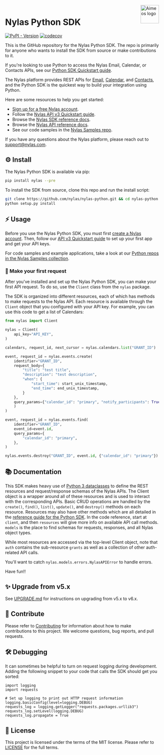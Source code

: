 <a href="https://www.nylas.com/">
    <img src="https://brand.nylas.com/assets/downloads/logo_horizontal_png/Nylas-Logo-Horizontal-Blue_.png" alt="Aimeos logo" title="Aimeos" align="right" height="60" />
</a>

# Nylas Python SDK

[![PyPI - Version](https://img.shields.io/pypi/v/nylas)](https://pypi.org/project/nylas/)
[![codecov](https://codecov.io/gh/nylas/nylas-python/branch/main/graph/badge.svg?token=HyxGAn5bJR)](https://codecov.io/gh/nylas/nylas-python)

This is the GitHub repository for the Nylas Python SDK. The repo is primarily for anyone who wants to install the SDK from source or make contributions to it.

If you're looking to use Python to access the Nylas Email, Calendar, or Contacts APIs, see our [Python SDK Quickstart guide](https://docs.nylas.com/docs/quickstart-python).

The Nylas platform provides REST APIs for [Email](https://docs.nylas.com/docs/quickstart-email), [Calendar](https://docs.nylas.com/docs/quickstart-calendar), and [Contacts](https://docs.nylas.com/docs/quickstart-contacts), and the Python SDK is the quickest way to build your integration using Python.

Here are some resources to help you get started:

- [Sign up for a free Nylas account](https://dashboard.nylas.com/register).
- Follow the [Nylas API v3 Quickstart guide](https://developer.nylas.com/docs/v3-beta/v3-quickstart/).
- Browse the [Nylas SDK reference docs](https://nylas-python-sdk-reference.pages.dev/).
- Browse the [Nylas API reference docs](https://developer.nylas.com/docs/api/).
- See our code samples in the [Nylas Samples repo](https://github.com/orgs/nylas-samples/repositories?q=&type=all&language=python).

If you have any questions about the Nylas platform, please reach out to support@nylas.com.

## ⚙️ Install

The Nylas Python SDK is available via pip:

```bash
pip install nylas --pre
```

To install the SDK from source, clone this repo and run the install script:

```bash
git clone https://github.com/nylas/nylas-python.git && cd nylas-python
python setup.py install
```

## ⚡️ Usage

Before you use the Nylas Python SDK, you must first [create a Nylas account](https://dashboard.nylas.com/register). Then, follow our [API v3 Quickstart guide](https://developer.nylas.com/docs/v3-beta/v3-quickstart/) to set up your first app and get your API keys.

For code samples and example applications, take a look at our [Python repos in the Nylas Samples collection](https://github.com/orgs/nylas-samples/repositories?q=&type=all&language=python).

### 🚀 Make your first request

After you've installed and set up the Nylas Python SDK, you can make your first API request. To do so, use the `Client` class from the `nylas` package.

The SDK is organized into different resources, each of which has methods to make requests to the Nylas API. Each resource is available through the `Client` object that you configured with your API key. For example, you can use this code to get a list of Calendars:

```python
from nylas import Client

nylas = Client(
    api_key="API_KEY",
)

calendars, request_id, next_cursor = nylas.calendars.list("GRANT_ID")

event, request_id = nylas.events.create(
    identifier="GRANT_ID",
    request_body={
        "title": "test title",
        "description": "test description",
        "when": {
            "start_time": start_unix_timestamp,
            "end_time": end_unix_timestamp,
        }
    },
    query_params={"calendar_id": "primary", "notify_participants": True},
    )
)

event, request_id = nylas.events.find(
    identifier="GRANT_ID",
    event_id=event.id,
    query_params={
        "calendar_id": "primary",
    },
)

nylas.events.destroy("GRANT_ID", event.id, {"calendar_id": "primary"})

```

## 📚 Documentation

This SDK makes heavy use of [Python 3 dataclasses](https://realpython.com/python-data-classes/) to define the REST resources and request/response schemas of the Nylas APIs. The Client object is a wrapper around all of these resources and is used to interact with the corresponding APIs. Basic CRUD operations are handled by the `create()`, `find()`, `list()`, `update()`, and `destroy()` methods on each resource. Resources may also have other methods which are all detailed in the [reference guide for the Python SDK](https://nylas-python-sdk-reference.pages.dev/). In the code reference, start at `client`, and then `resources` will give more info on available API call methods. `models` is the place to find schemas for requests, responses, and all Nylas object types.

While most resources are accessed via the top-level Client object, note that `auth` contains the sub-resource `grants` as well as a collection of other auth-related API calls.

You'll want to catch `nylas.models.errors.NylasAPIError` to handle errors.

Have fun!!

## ✨ Upgrade from v5.x

See [UPGRADE.md](UPGRADE.md) for instructions on upgrading from v5.x to v6.x.

## 💙 Contribute

Please refer to [Contributing](Contributing.md) for information about how to make contributions to this project. We welcome questions, bug reports, and pull requests.

## 🛠️  Debugging

It can sometimes be helpful to turn on request logging during development. Adding the following snippet to your code that calls the SDK should get you sorted:

```
import logging
import requests

# Set up logging to print out HTTP request information
logging.basicConfig(level=logging.DEBUG)
requests_log = logging.getLogger("requests.packages.urllib3")
requests_log.setLevel(logging.DEBUG)
requests_log.propagate = True
```

## 📝 License

This project is licensed under the terms of the MIT license. Please refer to [LICENSE](LICENSE) for the full terms.
